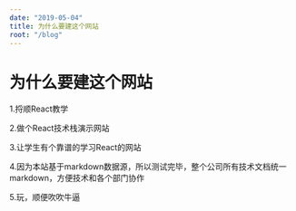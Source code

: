 ```yaml
---
date: "2019-05-04"
title: 为什么要建这个网站
root: "/blog"
---
```

# 为什么要建这个网站

1.捋顺React教学

2.做个React技术栈演示网站

3.让学生有个靠谱的学习React的网站

4.因为本站基于markdown数据源，所以测试完毕，整个公司所有技术文档统一markdown，方便技术和各个部门协作

5.玩，顺便吹吹牛逼